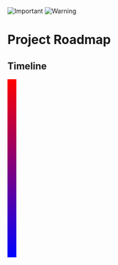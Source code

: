 ![Important](https://img.shields.io/badge/IMPORTANT-purple)
![Warning](https://img.shields.io/badge/WARNING-yellow)


# Project Roadmap

## Timeline

![Gradient](example.svg)

